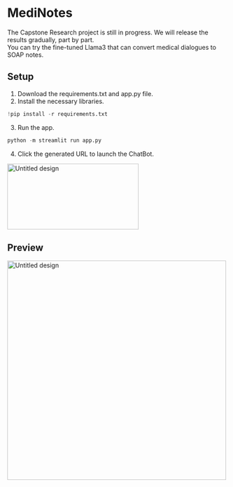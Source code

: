 # MediNotes
The Capstone Research project is still in progress. We will release the results gradually, part by part. </br>
You can try the fine-tuned Llama3 that can convert medical dialogues to SOAP notes. 


## Setup 
1. Download the requirements.txt and app.py file.
2. Install the necessary libraries.

```python
!pip install -r requirements.txt  
```

3. Run the app.

```python 
python -m streamlit run app.py
```

4. Click the generated URL to launch the ChatBot.
<img src="https://github.com/yuki-2025/MediNotes/assets/159591455/d2f64ee2-8bce-45f6-9066-03b7921d8e82" alt="Untitled design" width="300" height="150">

## Preview 
<img src="https://github.com/yuki-2025/MediNotes/assets/159591455/30eebc8a-1675-4bfd-bef9-a04f646b6b64" alt="Untitled design" width="500" height="500">
